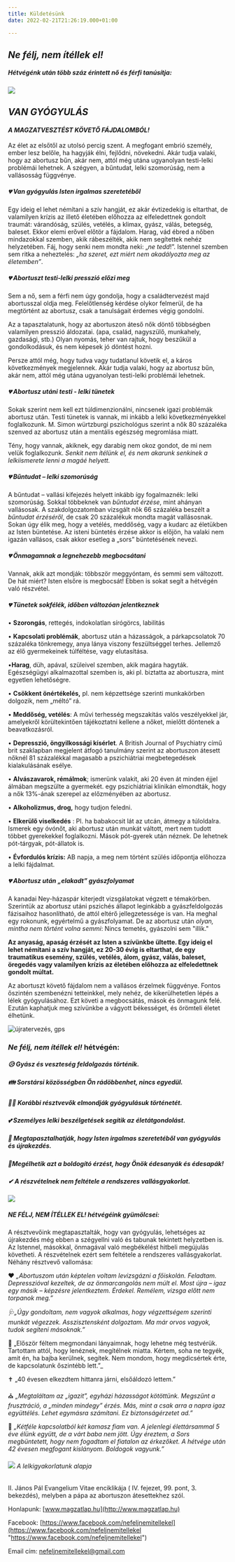 ```yaml
---
title: Küldetésünk
date: 2022-02-21T21:26:19.000+01:00

---
```

## **_Ne félj, nem ítéllek el!_**

##### Hétvégénk után több száz érintett nő és férfi tanúsítja:

![](/uploads/200758745_3956816277699610_8032290643553669935_n-masolata.jpg)

## **_VAN GYÓGYULÁS_**

#### **_A  MAGZATVESZTÉST KÖVETŐ FÁJDALOMBÓL!_**

Az élet az elsőtől az utolsó percig szent. A megfogant embrió személy, ember lesz belőle, ha hagyják élni, fejlődni, növekedni. Akár tudja valaki, hogy az abortusz bűn, akár nem, attól még utána ugyanolyan testi-lelki problémái lehetnek. A szégyen, a bűntudat, lelki szomorúság, nem a vallásosság függvénye.

##### **💔 Van gyógyulás Isten irgalmas szeretetéből**

Egy ideig el lehet némítani a szív hangját, ez akár évtizedekig is eltarthat, de valamilyen krízis az illető életében előhozza az elfeledettnek gondolt traumát: várandóság, szülés, vetélés, a klimax, gyász, válás, betegség, baleset. Ekkor elemi erővel előtör a fájdalom. Harag, vád ébred a nőben mindazokkal szemben, akik rábeszélték, akik nem segítettek nehéz helyzetében. Fáj, hogy senki nem mondta neki: „_ne tedd_!”. Istennel szemben sem ritka a neheztelés: _„ha szeret, ezt miért nem akadályozta meg az életemben”_.

##### **💔 Abortuszt testi-lelki presszió előzi meg**

Sem a nő, sem a férfi nem úgy gondolja, hogy a családtervezést majd abortusszal oldja meg. Felelőtlenség kérdése olykor felmerül, de ha megtörtént az abortusz, csak a tanulságait érdemes végig gondolni.

Az a tapasztalatunk, hogy az abortuszon áteső nők döntő többségben valamilyen presszió áldozatai. (apa, család, nagyszülő, munkahely, gazdasági, stb.) Olyan nyomás, teher van rajtuk, hogy beszűkül a gondolkodásuk, és nem képesek jó döntést hozni.

Persze attól még, hogy tudva vagy tudatlanul követik el, a káros következmények megjelennek. Akár tudja valaki, hogy az abortusz bűn, akár nem, attól még utána ugyanolyan testi-lelki problémái lehetnek.

##### **💔 Abortusz utáni testi - lelki tünetek**

Sokak szerint nem kell ezt túldimenzionálni, nincsenek igazi problémák abortusz után. Testi tünetek is vannak, mi inkább a lelki következményekkel foglalkozunk. M. Simon würtzburgi pszichológus szerint a nők 80 százaléka szenved az abortusz után a mentális egészség megromlása miatt.

Tény, hogy vannak, akiknek, egy darabig nem okoz gondot, de mi nem velük foglalkozunk. _Senkit nem ítélünk el, és nem akarunk senkinek a lelkiismerete lenni a magáé helyett._

##### **💔 Bűntudat – lelki szomorúság**

A bűntudat – vallási kifejezés helyett inkább így fogalmaznék: lelki szomorúság. Sokkal többeknek van _bűntudat érzése_, mint ahányan vallásosak. A szakdolgozatomban vizsgált nők 66 százaléka beszélt a _bűntudat érzéséről_, de csak 20 százalékuk mondta magát vallásosnak. Sokan úgy élik meg, hogy a vetélés, meddőség, vagy a kudarc az életükben az Isten büntetése. Az isteni büntetés érzése akkor is előjön, ha valaki nem igazán vallásos, csak akkor esetleg a „sors” büntetésének nevezi.

##### **💔 Önmagamnak a legnehezebb megbocsátani**

Vannak, akik azt mondják: többször meggyóntam, és semmi sem változott. De hát miért? Isten elsőre is megbocsát! Ebben is sokat segít a hétvégén való részvétel.

##### **💔 Tünetek sokfélék, időben változóan jelentkeznek**

• **Szorongás**, rettegés, indokolatlan sírógörcs, labilitás

• **Kapcsolati problémák**, abortusz után a házasságok,  a párkapcsolatok 70 százaléka tönkremegy, anya lánya viszony feszültséggel terhes. Jellemző az élő gyermekeinek túlféltése, vagy elutasítása.

•**Harag**, düh, apával, szüleivel szemben, akik magára hagyták. Egészségügyi alkalmazottal szemben is, aki pl. biztatta az abortuszra, mint egyetlen lehetőségre.

• **Csökkent önértékelés,** pl. nem képzettsége szerinti munkakörben dolgozik, nem „méltó” rá.

• **Meddőség, vetélés**: A művi terhesség megszakítás valós veszélyekkel jár, amelyekről körültekintően tájékoztatni kellene a nőket, mielőtt döntenek a beavatkozásról.

• **Depresszió, öngyilkossági kísérlet**. A British Journal of Psychiatry című brit szaklapban megjelent átfogó tanulmány szerint az abortuszon átesett nőknél 81 százalékkal magasabb a pszichiátriai megbetegedések kialakulásának esélye.

• **Alvászavarok, rémálmok**; ismerünk valakit, aki 20 éven át minden éjjel álmában megszülte a gyermekét. egy pszichiátriai klinikán  elmondták, hogy a nők 13%-ának szerepel az előzményében az abortusz.

• **Alkoholizmus, drog,** hogy tudjon feledni.

• **Elkerülő viselkedés** : Pl. ha babakocsit lát az utcán, átmegy a túloldalra. Ismerek egy óvónőt, aki abortusz után munkát váltott, mert nem tudott többet gyerekekkel foglalkozni. Mások pót-gyerek után néznek. De lehetnek pót-tárgyak, pót-állatok is.

• **Évfordulós krízis:** AB napja, a meg nem történt szülés időpontja előhozza a lelki fájdalmat.

##### **💔 Abortusz után „elakadt” gyászfolyamat**

A kanadai Ney-házaspár kiterjedt vizsgálatokat végzett e témakörben. Szerintük az abortusz utáni pszichés állapot leginkább a gyászfeldolgozás fázisaihoz hasonlítható, de attól eltérő jellegzetessége is van. Ha meghal egy rokonunk, egyértelmű a gyászfolyamat. De az abortusz után _olyan, mintha nem történt volna semmi_: Nincs temetés, gyászolni sem "illik."

**Az anyaság, apaság érzését az Isten a szívünkbe ültette. Egy ideig el lehet némítani a szív hangját, ez 20-30 évig is eltarthat, de egy traumatikus esemény, szülés, vetélés, álom, gyász, válás, baleset, öregedés vagy valamilyen krízis az életében előhozza az elfeledettnek gondolt múltat.**

Az abortuszt követő fájdalom nem a vallásos érzelmek függvénye. Fontos őszintén szembenézni tetteinkkel, mely nehéz, de kikerülhetetlen lépés a lélek gyógyulásához. Ezt követi a  megbocsátás, mások és önmagunk felé. Ezután kaphatjuk meg szívünkbe a vágyott békességet, és örömteli életet élhetünk.

![újratervezés, gps](/images/ujratervezes-gps.jpg)

### **_Ne félj, nem ítéllek el!_** hétvégén:

##### 😥 Gyász és veszteség feldolgozás történik.

##### 👪 Sorstársi közösségben Ön rádöbbenhet, nincs egyedül.

##### 🤦‍♀️ Korábbi résztvevők elmondják gyógyulásuk történetét.

##### 💕 Személyes lelki beszélgetések segítik az életátgondolást.

##### 🙂 Megtapasztalhatják, hogy Isten irgalmas szeretetéből van gyógyulás és újrakezdés.

##### 💖Megélhetik azt a boldogító érzést, hogy Önök édesanyák és édesapák!

##### ✔ A részvételnek _nem_ feltétele  a rendszeres vallásgyakorlat.

![](/uploads/20190414_170518.jpg)

##### **_NE FÉLJ, NEM ÍTÉLLEK EL!_ hétvégéink gyümölcsei:**

A résztvevőink megtapasztalták, hogy van gyógyulás, lehetséges az újrakezdés még ebben a szégyellni való és tabunak tekintett helyzetben is. Az Istennel, másokkal, önmagával való megbékélést hitbeli megújulás követheti. A részvételnek ezért sem feltétele a rendszeres vallásgyakorlat. Néhány résztvevő vallomása:

❤ _„Abortuszom után képtelen voltam levizsgázni a főiskolán. Feladtam. Depresszióval kezeltek, de az önmarcangolás nem múlt el. Most újra – igaz egy másik – képzésre jelentkeztem. Érdekel. Remélem, vizsga előtt nem torpanok meg.”_

_🩺„Úgy gondoltam, nem vagyok alkalmas, hogy végzettségem szerinti munkát végezzek. Asszisztensként dolgoztam. Ma már orvos vagyok, tudok segíteni másoknak.”_

🌼 „Először féltem megmondani lányaimnak, hogy lehetne még testvérük. Tartottam attól, hogy lenéznek, megítélnek miatta. Kértem, soha ne tegyék, amit én, ha bajba kerülnek, segítek. Nem mondom, hogy megdicsértek érte, de kapcsolatunk őszintébb lett.”_

✝ „40 évesen elkezdtem hittanra járni, elsőáldozó lettem.”

⛪ _„Megtaláltam az „igazit”, egyházi házasságot kötöttünk. Megszűnt a frusztráció, a „minden mindegy” érzés. Más, mint a csak arra a napra igaz együttélés. Lehet egymásra számítani. Ez biztonságérzetet ad.”_

👩 _„Kétféle kapcsolatból két kamasz fiam van. A jelenlegi élettársammal 5 éve élünk együtt, de a várt baba nem jött. Úgy éreztem, a Sors megbüntetett, hogy nem fogadtam el fiatalon az érkezőket. A hétvége után 42 évesen megfogant kislányom. Boldogok vagyunk.”_

###### ![](/uploads/125381237_3383106508403926_3021977328333782542_n.jpg)             A lelkigyakorlatunk alapja

II. János Pál Evangelium Vitae enciklikája ( IV. fejezet, 99. pont, 3. bekezdés), melyben a pápa az abortuszon átesettekhez szól.

Honlapunk: [www.magzatlap.hu](http://www.magzatlap.hu)

Facebook: [https://www.facebook.com/nefeljnemitellekel](https://www.facebook.com/nefeljnemitellekel "https://www.facebook.com/nefeljnemitellekel")

Email cím: [nefeljnemitellekel@gmail.com](mailto:nefeljnemitellekel@gmail.com)